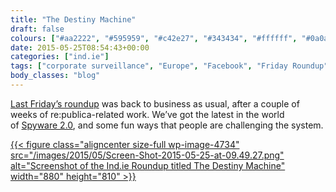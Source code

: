 ```yaml
---
title: "The Destiny Machine"
draft: false
colours: ["#aa2222", "#595959", "#c42e27", "#343434", "#ffffff", "#0a0a0a", "#ffffff"]
date: 2015-05-25T08:54:43+00:00
categories: ["ind.ie"]
tags: ["corporate surveillance", "Europe", "Facebook", "Friday Roundup", "Google", "independence", "Internet.org", "privacy", "trolling", "Twitter", "women"]
body_classes: "blog"
---
```


[Last Friday’s roundup](https://ind.ie/blog/the-destiny-machine/) was back to business as usual, after a couple of weeks of re:publica-related work. We’ve got the latest in the world of [Spyware 2.0](https://ind.ie/you-are-the-product), and some fun ways that people are challenging the system.

[{{< figure class="aligncenter size-full wp-image-4734" src="/images/2015/05/Screen-Shot-2015-05-25-at-09.49.27.png" alt="Screenshot of the Ind.ie Roundup titled The Destiny Machine" width="880" height="810" >}}](https://ind.ie/blog/the-destiny-machine/)

	